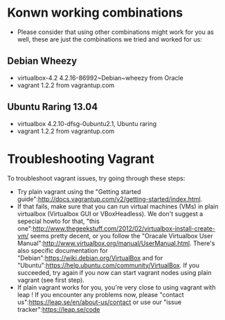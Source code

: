 Konwn working combinations
==========================

* Please consider that using other combinations might work for you as well, these are just the combinations we tried and worked for us:

Debian Wheezy
-------------

* virtualbox-4.2 4.2.16-86992~Debian~wheezy from Oracle
* vagrant 1.2.2 from vagrantup.com

Ubuntu Raring 13.04
-------------------

* virtualbox 4.2.10-dfsg-0ubuntu2.1, Ubuntu raring
* vagrant 1.2.2 from vagrantup.com

Troubleshooting Vagrant
=======================

To troubleshoot vagrant issues, try going through these steps:

* Try plain vagrant using the "Getting started guide":http://docs.vagrantup.com/v2/getting-started/index.html. 
* If that fails, make sure that you can run virtual machines (VMs) in plain virtualbox (Virtualbox GUI or VBoxHeadless). 
  We don't suggest a sepecial howto for that, "this one":http://www.thegeekstuff.com/2012/02/virtualbox-install-create-vm/ seems pretty decent, or you follow the "Oracale Virtualbox User Manual":http://www.virtualbox.org/manual/UserManual.html. There's also specific documentation for "Debian":https://wiki.debian.org/VirtualBox and for "Ubuntu":https://help.ubuntu.com/community/VirtualBox. If you succeeded, try again if you now can start vagrant nodes using plain vagrant (see first step).
* If plain vagrant works for you, you're very close to using vagrant with leap ! If you encounter any problems now, please "contact us":https://leap.se/en/about-us/contact or use our "issue tracker":https://leap.se/code
